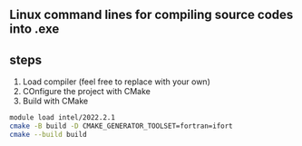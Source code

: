 ## Linux command lines for compiling source codes into .exe

## steps
1. Load compiler (feel free to replace with your own)
2. COnfigure the project with CMake
3. Build with CMake

```bash
module load intel/2022.2.1
cmake -B build -D CMAKE_GENERATOR_TOOLSET=fortran=ifort
cmake --build build
